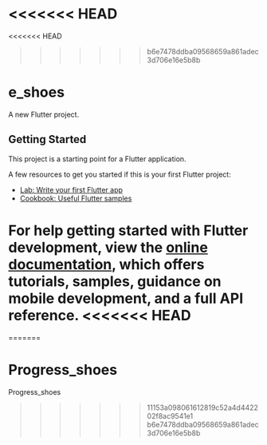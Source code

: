 <<<<<<< HEAD
=======
<<<<<<< HEAD
>>>>>>> b6e7478ddba09568659a861adec3d706e16e5b8b
# e_shoes

A new Flutter project.

## Getting Started

This project is a starting point for a Flutter application.

A few resources to get you started if this is your first Flutter project:

- [Lab: Write your first Flutter app](https://docs.flutter.dev/get-started/codelab)
- [Cookbook: Useful Flutter samples](https://docs.flutter.dev/cookbook)

For help getting started with Flutter development, view the
[online documentation](https://docs.flutter.dev/), which offers tutorials,
samples, guidance on mobile development, and a full API reference.
<<<<<<< HEAD
=======
=======
# Progress_shoes
Progress_shoes
>>>>>>> 11153a098061612819c52a4d442202f8ac9541e1
>>>>>>> b6e7478ddba09568659a861adec3d706e16e5b8b
